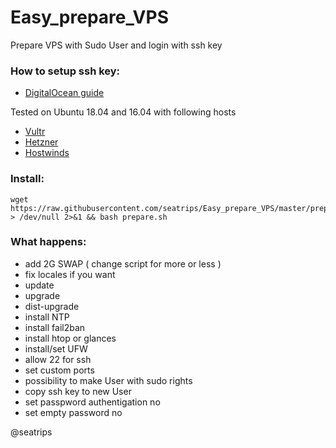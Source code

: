 # Easy_prepare_VPS

Prepare VPS with Sudo User and login with ssh key

### How to setup ssh key:

- [DigitalOcean guide](https://www.digitalocean.com/community/tutorials/how-to-set-up-ssh-keys--2)

Tested on Ubuntu 18.04 and 16.04 with following hosts 

- [Vultr](https://www.vultr.com/?ref=7008700)
- [Hetzner](https://hetzner.com)
- [Hostwinds](https://hostwinds.com)

### Install:

```
wget https://raw.githubusercontent.com/seatrips/Easy_prepare_VPS/master/prepare.sh > /dev/null 2>&1 && bash prepare.sh
```

### What happens:
- add 2G SWAP ( change script for more or less )
- fix locales if you want
- update
- upgrade
- dist-upgrade
- install NTP
- install fail2ban
- install htop or glances
- install/set UFW 
- allow 22 for ssh
- set custom ports
- possibility to make User with sudo rights
- copy ssh key to new User
- set passpword authentigation no
- set empty password no

@seatrips
